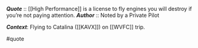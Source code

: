 ***Quote***  :: [[High Performance]] is a license to fly engines you will destroy if you’re not paying attention.
***Author*** :: Noted by a Private Pilot

***Context***: Flying to Catalina ([[KAVX]]) on [[WVFC]] trip.

#quote